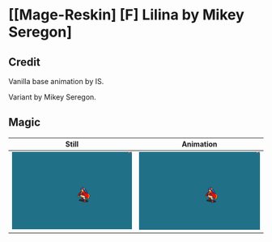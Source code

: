 # [\[Mage-Reskin\] \[F\] Lilina by Mikey Seregon]

## Credit

Vanilla base animation by IS.

Variant by Mikey Seregon.
	
## Magic

| Still | Animation |
| :---: | :-------: |
| ![Magic still](./Magic_000.png) | ![Magic animation](./Magic.gif) |
